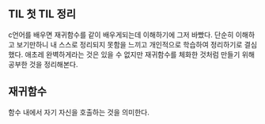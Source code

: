 ## TIL 첫 TIL 정리
c언어를 배우면 재귀함수를 같이 배우게되는데 이해하기에 그저 바빴다. 단순히 이해하고 보기만하니 내 스스로 정리되지 못함을 느끼고 개인적으로 학습하여 정리하기로 결심했다.
애초레 완벽하게라는 것은 있을 수 없지만 재귀함수를 체화한 것처럼 만들기 위해 공부한 것을 정리해본다.
## 재귀함수
함수 내에서 자기 자신을 호출하는 것을 의미한다.
